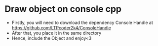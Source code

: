 # Draw object on console cpp
- Firstly, you will need to download the dependency Console Handle at https://github.com/LTPcoder2k4/ConsoleHandle
- After that, you place it in the same directory
- Hence, include the Object and enjoy<3

